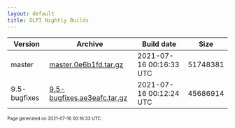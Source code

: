 ```yaml
---
layout: default
title: GLPI Nightly Builds
---
```


Version|Archive|Build date|Size
---|---|---|---
master|[master.0e6b1fd.tar.gz](master.0e6b1fd.tar.gz)|2021-07-16 00:16:33 UTC|51748381
9.5-bugfixes|[9.5-bugfixes.ae3eafc.tar.gz](9.5-bugfixes.ae3eafc.tar.gz)|2021-07-16 00:12:24 UTC|45686914

<font size="1">Page generated on 2021-07-16 00:16:33 UTC</font>
